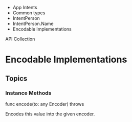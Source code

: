

- App Intents
- Common types
- IntentPerson
- IntentPerson.Name
-  Encodable Implementations 

API Collection

# Encodable Implementations

## Topics

### Instance Methods

func encode(to: any Encoder) throws

Encodes this value into the given encoder.

